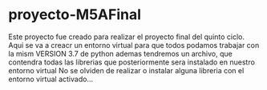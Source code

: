 # proyecto-M5AFinal
Este proyecto fue creado para realizar el  proyecto final del quinto ciclo. 
Aqui se va a creacr un entorno virtual para que todos podamos trabajar con la mism VERSION 3.7 de python
ademas tendremos un archivo, que contendra todas las librerias que posteriormente sera instalado en nuestro entorno virtual
No se olviden de realizar o instalar alguna libreria con el entorno virtual activado... 

